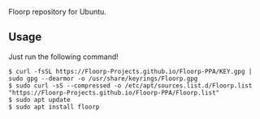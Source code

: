 Floorp repository for Ubuntu.

## Usage

Just run the following command!
```
$ curl -fsSL https://Floorp-Projects.github.io/Floorp-PPA/KEY.gpg | sudo gpg --dearmor -o /usr/share/keyrings/Floorp.gpg
$ sudo curl -sS --compressed -o /etc/apt/sources.list.d/Floorp.list "https://Floorp-Projects.github.io/Floorp-PPA/Floorp.list"
$ sudo apt update
$ sudo apt install floorp
```




